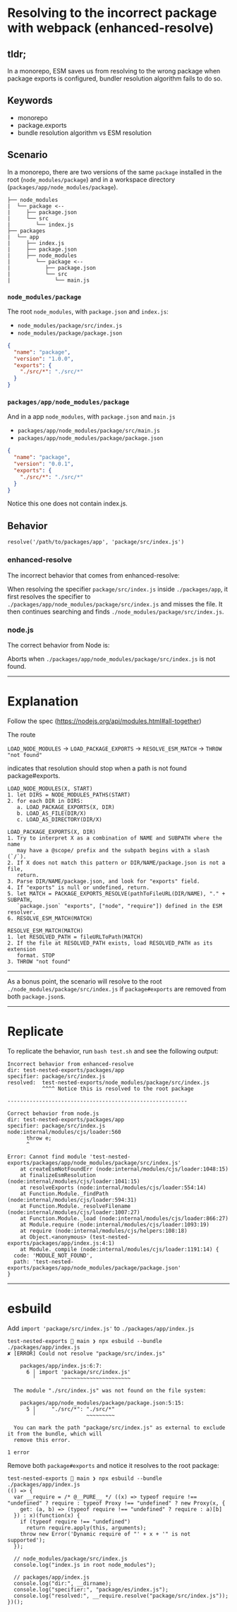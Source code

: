 # Resolving to the incorrect package with webpack (enhanced-resolve)

## tldr;

In a monorepo, ESM saves us from resolving to the wrong package when package exports is configured,
bundler resolution algorithm fails to do so.

## Keywords

* monorepo
* package.exports
* bundle resolution algorithm vs ESM resolution

## Scenario

In a monorepo, there are two versions of the same `package` installed in the root (`node_modules/package`)
and in a workspace directory (`packages/app/node_modules/package`).

```
├── node_modules
|  └── package <--
|     ├── package.json
|     └── src
|        └── index.js
├── packages
|  └── app
|     ├── index.js
|     ├── package.json
|     ├── node_modules
|        └── package <--
|           ├── package.json
|           └── src
|              └── main.js
```

### `node_modules/package`

The root `node_modules`, with `package.json` and `index.js`:

* `node_modules/package/src/index.js`
* `node_modules/package/package.json`

```json
{
  "name": "package",
  "version": "1.0.0",
  "exports": {
    "./src/*": "./src/*"
  }
}
```

### `packages/app/node_modules/package`

And in a app `node_modules`, with `package.json` and `main.js`

* `packages/app/node_modules/package/src/main.js`
* `packages/app/node_modules/package/package.json`

```json
{
  "name": "package",
  "version": "0.0.1",
  "exports": {
    "./src/*": "./src/*"
  }
}
```

Notice this one does not contain index.js.

## Behavior

`resolve('/path/to/packages/app', 'package/src/index.js')`

### enhanced-resolve

The incorrect behavior that comes from enhanced-resolve:

When resolving the specifier `package/src/index.js` inside `./packages/app`,
it first resolves the specifier to `./packages/app/node_modules/package/src/index.js` and misses the file.
It then continues searching and finds `./node_modules/package/src/index.js`.

### node.js

The correct behavior from Node is:

Aborts when `./packages/app/node_modules/package/src/index.js` is not found.

---

# Explanation

Follow the spec (https://nodejs.org/api/modules.html#all-together)

The route

`LOAD_NODE_MODULES` -> `LOAD_PACKAGE_EXPORTS` -> `RESOLVE_ESM_MATCH` -> `THROW "not found"`

indicates that resolution should stop when a path is not found package#exports.

```
LOAD_NODE_MODULES(X, START)
1. let DIRS = NODE_MODULES_PATHS(START)
2. for each DIR in DIRS:
   a. LOAD_PACKAGE_EXPORTS(X, DIR)
   b. LOAD_AS_FILE(DIR/X)
   c. LOAD_AS_DIRECTORY(DIR/X)

LOAD_PACKAGE_EXPORTS(X, DIR)
1. Try to interpret X as a combination of NAME and SUBPATH where the name
   may have a @scope/ prefix and the subpath begins with a slash (`/`).
2. If X does not match this pattern or DIR/NAME/package.json is not a file,
   return.
3. Parse DIR/NAME/package.json, and look for "exports" field.
4. If "exports" is null or undefined, return.
5. let MATCH = PACKAGE_EXPORTS_RESOLVE(pathToFileURL(DIR/NAME), "." + SUBPATH,
   `package.json` "exports", ["node", "require"]) defined in the ESM resolver.
6. RESOLVE_ESM_MATCH(MATCH)

RESOLVE_ESM_MATCH(MATCH)
1. let RESOLVED_PATH = fileURLToPath(MATCH)
2. If the file at RESOLVED_PATH exists, load RESOLVED_PATH as its extension
   format. STOP
3. THROW "not found"
```

---

As a bonus point, the scenario will resolve to the root `./node_modules/package/src/index.js` if `package#exports`
are removed from both `package.json`s.

---

# Replicate

To replicate the behavior, run `bash test.sh` and see the following output:


```
Incorrect behavior from enhanced-resolve
dir: test-nested-exports/packages/app
specifier: package/src/index.js
resolved:  test-nested-exports/node_modules/package/src/index.js
           ^^^^ Notice this is resolved to the root package

---------------------------------------------------------

Correct behavior from node.js
dir: test-nested-exports/packages/app
specifier: package/src/index.js
node:internal/modules/cjs/loader:560
      throw e;
      ^

Error: Cannot find module 'test-nested-exports/packages/app/node_modules/package/src/index.js'
    at createEsmNotFoundErr (node:internal/modules/cjs/loader:1048:15)
    at finalizeEsmResolution (node:internal/modules/cjs/loader:1041:15)
    at resolveExports (node:internal/modules/cjs/loader:554:14)
    at Function.Module._findPath (node:internal/modules/cjs/loader:594:31)
    at Function.Module._resolveFilename (node:internal/modules/cjs/loader:1007:27)
    at Function.Module._load (node:internal/modules/cjs/loader:866:27)
    at Module.require (node:internal/modules/cjs/loader:1093:19)
    at require (node:internal/modules/cjs/helpers:108:18)
    at Object.<anonymous> (test-nested-exports/packages/app/index.js:4:1)
    at Module._compile (node:internal/modules/cjs/loader:1191:14) {
  code: 'MODULE_NOT_FOUND',
  path: 'test-nested-exports/packages/app/node_modules/package/package.json'
}
```

---

# esbuild

Add `import 'package/src/index.js'` to `./packages/app/index.js`

```
test-nested-exports  main ❯ npx esbuild --bundle ./packages/app/index.js
✘ [ERROR] Could not resolve "package/src/index.js"

    packages/app/index.js:6:7:
      6 │ import 'package/src/index.js'
        ╵        ~~~~~~~~~~~~~~~~~~~~~~

  The module "./src/index.js" was not found on the file system:

    packages/app/node_modules/package/package.json:5:15:
      5 │     "./src/*": "./src/*"
        ╵                ~~~~~~~~~

  You can mark the path "package/src/index.js" as external to exclude it from the bundle, which will
  remove this error.

1 error
```

Remove both `package#exports` and notice it resolves to the root package:

```
test-nested-exports  main ❯ npx esbuild --bundle ./packages/app/index.js
(() => {
  var __require = /* @__PURE__ */ ((x) => typeof require !== "undefined" ? require : typeof Proxy !== "undefined" ? new Proxy(x, {
    get: (a, b) => (typeof require !== "undefined" ? require : a)[b]
  }) : x)(function(x) {
    if (typeof require !== "undefined")
      return require.apply(this, arguments);
    throw new Error('Dynamic require of "' + x + '" is not supported');
  });

  // node_modules/package/src/index.js
  console.log("index.js in root node_modules");

  // packages/app/index.js
  console.log("dir:", __dirname);
  console.log("specifier:", "package/es/index.js");
  console.log("resolved:", __require.resolve("package/src/index.js"));
})();
```
